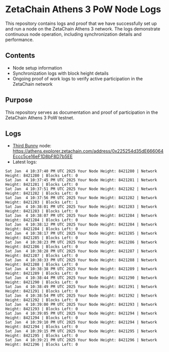 # ZetaChain Athens 3 PoW Node Logs
This repository contains logs and proof that we have successfully set up and run a node on the ZetaChain Athens 3 network. The logs demonstrate continuous node operation, including synchronization details and performance.

## Contents
- Node setup information
- Synchronization logs with block height details
- Ongoing proof of work logs to verify active participation in the ZetaChain network

## Purpose
This repository serves as documentation and proof of participation in the ZetaChain Athens 3 PoW testnet.

## Logs

- [Third Bunny](https://thirdbunny.xyz/) node: https://athens.explorer.zetachain.com/address/0x225254d35dE666064Eccc5ce16eF1D8bF8D7b5EE
- Latest logs:
```
Sat Jan  4 10:37:40 PM UTC 2025 Your Node Height: 8421280 | Network Height: 8421280 | Blocks Left: 0
Sat Jan  4 10:37:45 PM UTC 2025 Your Node Height: 8421281 | Network Height: 8421281 | Blocks Left: 0
Sat Jan  4 10:37:51 PM UTC 2025 Your Node Height: 8421282 | Network Height: 8421282 | Blocks Left: 0
Sat Jan  4 10:37:56 PM UTC 2025 Your Node Height: 8421282 | Network Height: 8421283 | Blocks Left: 1
Sat Jan  4 10:38:01 PM UTC 2025 Your Node Height: 8421283 | Network Height: 8421283 | Blocks Left: 0
Sat Jan  4 10:38:07 PM UTC 2025 Your Node Height: 8421284 | Network Height: 8421284 | Blocks Left: 0
Sat Jan  4 10:38:12 PM UTC 2025 Your Node Height: 8421284 | Network Height: 8421284 | Blocks Left: 0
Sat Jan  4 10:38:17 PM UTC 2025 Your Node Height: 8421285 | Network Height: 8421285 | Blocks Left: 0
Sat Jan  4 10:38:23 PM UTC 2025 Your Node Height: 8421286 | Network Height: 8421286 | Blocks Left: 0
Sat Jan  4 10:38:28 PM UTC 2025 Your Node Height: 8421287 | Network Height: 8421287 | Blocks Left: 0
Sat Jan  4 10:38:33 PM UTC 2025 Your Node Height: 8421288 | Network Height: 8421288 | Blocks Left: 0
Sat Jan  4 10:38:38 PM UTC 2025 Your Node Height: 8421289 | Network Height: 8421289 | Blocks Left: 0
Sat Jan  4 10:38:44 PM UTC 2025 Your Node Height: 8421290 | Network Height: 8421290 | Blocks Left: 0
Sat Jan  4 10:38:49 PM UTC 2025 Your Node Height: 8421291 | Network Height: 8421291 | Blocks Left: 0
Sat Jan  4 10:38:54 PM UTC 2025 Your Node Height: 8421292 | Network Height: 8421292 | Blocks Left: 0
Sat Jan  4 10:39:00 PM UTC 2025 Your Node Height: 8421293 | Network Height: 8421293 | Blocks Left: 0
Sat Jan  4 10:39:05 PM UTC 2025 Your Node Height: 8421294 | Network Height: 8421294 | Blocks Left: 0
Sat Jan  4 10:39:10 PM UTC 2025 Your Node Height: 8421294 | Network Height: 8421294 | Blocks Left: 0
Sat Jan  4 10:39:15 PM UTC 2025 Your Node Height: 8421295 | Network Height: 8421295 | Blocks Left: 0
Sat Jan  4 10:39:21 PM UTC 2025 Your Node Height: 8421296 | Network Height: 8421296 | Blocks Left: 0
```

